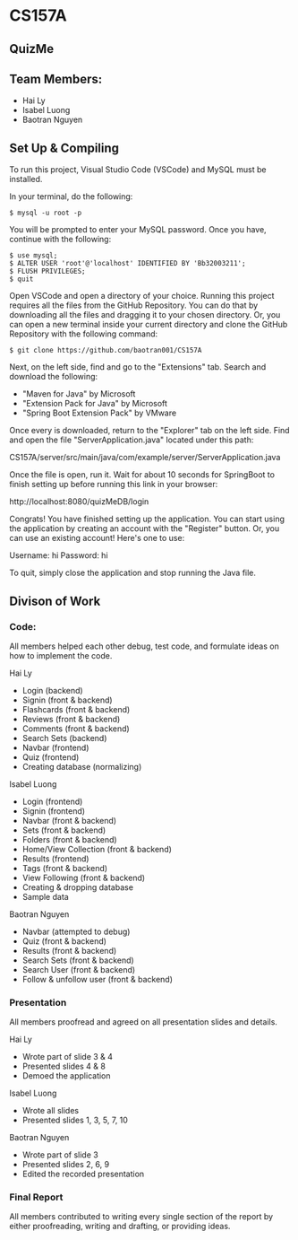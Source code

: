 # CS157A

## QuizMe

## Team Members:
* Hai Ly
* Isabel Luong
* Baotran Nguyen

## Set Up & Compiling
To run this project, Visual Studio Code (VSCode) and MySQL must be installed.

In your terminal, do the following:

```
$ mysql -u root -p
```

You will be prompted to enter your MySQL password. Once you have, continue with the following:

```
$ use mysql;
$ ALTER USER 'root'@'localhost' IDENTIFIED BY 'Bb32003211';
$ FLUSH PRIVILEGES;
$ quit
```

Open VSCode and open a directory of your choice. Running this project requires all the files from the GitHub Repository. You can do that by downloading all the files and dragging it to your chosen directory. Or, you can open a new terminal inside your current directory and clone the GitHub Repository with the following command:

```
$ git clone https://github.com/baotran001/CS157A
```

Next, on the left side, find and go to the "Extensions" tab. Search and download the following:
* "Maven for Java" by Microsoft
* "Extension Pack for Java" by Microsoft
* "Spring Boot Extension Pack" by VMware

Once every is downloaded, return to the "Explorer" tab on the left side. Find and open the file "ServerApplication.java" located under this path:

CS157A/server/src/main/java/com/example/server/ServerApplication.java

Once the file is open, run it. Wait for about 10 seconds for SpringBoot to finish setting up before running this link in your browser:

http://localhost:8080/quizMeDB/login

Congrats! You have finished setting up the application. You can start using the application by creating an account with the "Register" button. Or, you can use an existing account! Here's one to use:

Username: hi
Password: hi

To quit, simply close the application and stop running the Java file.

## Divison of Work
### Code:
All members helped each other debug, test code, and formulate ideas on how to implement the code.

Hai Ly
* Login (backend)
* Signin (front & backend)
* Flashcards (front & backend)
* Reviews (front & backend)
* Comments (front & backend)
* Search Sets (backend)
* Navbar (frontend)
* Quiz (frontend)
* Creating database (normalizing)

Isabel Luong
* Login (frontend)
* Signin (frontend)
* Navbar (front & backend)
* Sets (front & backend)
* Folders (front & backend)
* Home/View Collection (front & backend)
* Results (frontend)
* Tags (front & backend)
* View Following (front & backend)
* Creating & dropping database
* Sample data

Baotran Nguyen
* Navbar (attempted to debug)
* Quiz (front & backend)
* Results (front & backend)
* Search Sets (front & backend)
* Search User (front & backend)
* Follow & unfollow user (front & backend)

### Presentation
All members proofread and agreed on all presentation slides and details.

Hai Ly
* Wrote part of slide 3 & 4
* Presented slides 4 & 8
* Demoed the application

Isabel Luong
* Wrote all slides
* Presented slides 1, 3, 5, 7, 10

Baotran Nguyen
* Wrote part of slide 3
* Presented slides 2, 6, 9
* Edited the recorded presentation

### Final Report
All members contributed to writing every single section of the report by either proofreading, writing and drafting, or providing ideas.